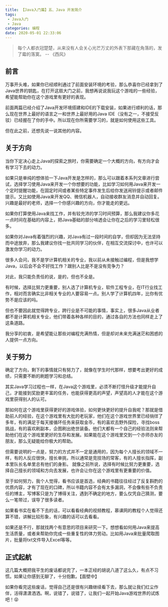 ```yaml
---
title: 【Java入门篇】五、Java 开发简介
tags: 
 - Java入门
 - Java
categories: 编程
date: 2020-05-01 22:33:06
---
```


> 每个人都衣冠楚楚，从来没有人会关心光芒万丈的外表下那藏在角落的，发了霉的落寞。  -- 《西风》

## 前言

万事开头难，如果你已经顺利通过了前面安装环境的考验，那么恭喜你已经拿到了Java世界的钥匙，在打开这扇大门之前，我想再说说我玩这个游戏的一些经验，希望能帮助你在这个游戏里有更好的表现。

前面两篇已经介绍了Java开发环境搭建和IDE的下载安装，如果进行顺利的话，那么现在世界上最好的语言之一和世界上最好用的Java IDE（没有之一，不接受反驳）已经握在了你的手中。所以现在你所需要学习的，就是如何使用这些工具。

但在此之前，还想先说一说其他的内容。

## 关于方向

当你下定决心走上Java的探索之旅时，你需要确定一个大概的方向，有方向才会有学习下去的动力。

如果只是单纯的想体验一下Java开发是怎样的，那么可以跟着本系列文章进行尝试，选择学习使用Java来开发一个你想要的功能，比如学习如何用Java来开发一个定时提醒功能，在固定时间或者某些特定事件发生后给你发送闹铃提示或者邮件提示。又比如使用Java来开发QQ、微信机器人，自动接收群友消息并自动回复。兴趣是最好的老师，选择一个你感兴趣的方向，你才能走的更远。

如果你打算使用Java来找工作，并有较充沛的学习时间预算，那么我建议你多花一点时间在基础的内容上，把Java基础的部分啃透会让你在之后的学习里轻松很多。

如果你对Java有着强烈的兴趣，对Java有过一段时间的自学，但却因为无法坚持而中途放弃，那么我建议你找一批共同学习的伙伴，在相互交流探讨中，也许可以激发你学习的动力。

很多人会问，我不是学计算机相关的专业，我以前从未接触过编程，但是我想学Java，以后会不会不好找工作？跟别人比是不是没有竞争力？

对此，我只能负责任的说，是的，但也不全是。

有时候，选择比努力更重要，别人选了计算机专业，软件工程专业，在IT行业找工作，相对而言确实比非相关专业的人要容易一点。别人学了计算机四年，比你有优势不是应该的吗。

但也不要因此就觉得跨专业，跨行业是不可能的事情，事实上，很多Java从业者都不是计算机相关专业，他们带着各种各样的目的，通过各自的方法也同样走上了这条道路。

我分享的初衷，是希望能让那些对编程充满热情，但是却对未来充满迷茫和困惑的人提供一点方向。

## 关于努力

确定了方向，剩下的事情就只有努力了，就像在学生时代那样，想要考出更好的成绩，只需要不断的刷题学习和总结。

其实Java学习过程也一样，在Java这个游戏里，必须不断打怪升级才能提升自己，才能接到奖励更丰富的任务，也能获得更高的声望，声望高的人才能在这个游戏里获得别人的认可。

那如何在这个游戏里获得更好的游戏体验，如何更快更好的提升自我呢？那就是借助前人的经验，在这个游戏里有大批的老玩家，他们在这个游戏世界里已经徜徉了多年，有的满足于每天接循环任务来获取金币，有的喜欢去野外探险，寻找boss挑战，有的喜欢刷副本，企图刷出绝世装备。他们大都有一个自己的经验法则来帮助他们在这个游戏里更好的生存和发展。如果能在这个游戏里交到一个亦师亦友的朋友，那么无疑能给你极大的帮助。

但需要说明的一点是，努力的方式并不一定是通用的，因为每个人擅长的领域不一样，有的人反应很快，擅长单挑，所以通常是竞技场的常客，有的人擅长指挥，副本里队长名单里总有他们的身影。 就像之前所说，选择有时候比努力更重要，选择自己擅长的领域和方向去发展，也许会让你在这个游戏里有更重要的价值。

至于如何努力，我个人觉得，看书应该是首选，经典的书籍往往经过了反复斟酌的优质内容，才有了现在的口碑，所以书籍内容不会有太多漏洞，不会像有些不负责任的博主，写博客只是为了博得关注，遇到不确定的地方，要么仅凭自己猜测，要么一笔带过，误导了很多读者。

如果看书实在看不下去的话，可以看看经典的视频教程，慕课网的教程个人觉得还算不错，讲解比较形象，有兴趣的话可以去看看。

如果还是不行，那就找两个有意思的项目来研究一下。想想看如何用Java来提高生活质量，或者来帮助你完成一些重复性的体力劳动。比如用Java来批量爬取图片，批量将txt文件导入Excel等等。

## 正式起航

这几篇大概把我平生的废话都说完了，一本正经的胡说八道了这么久，有点不习惯。如果让你感到无聊了，十分抱歉。【面壁中】

如果你看完这些废话，觉得自己还是很有兴趣继续看下去，那么就让我们红尘作伴，活得潇潇洒洒。啊，说错了，说错了，让我们一起开始Java游戏世界的试炼吧！:stuck_out_tongue_closed_eyes:
